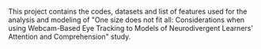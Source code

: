This project contains the codes, datasets and list of features used for the analysis and modeling of "One size does not fit all: Considerations when using Webcam-Based Eye Tracking to Models of Neurodivergent Learners’ Attention and Comprehension" study.
